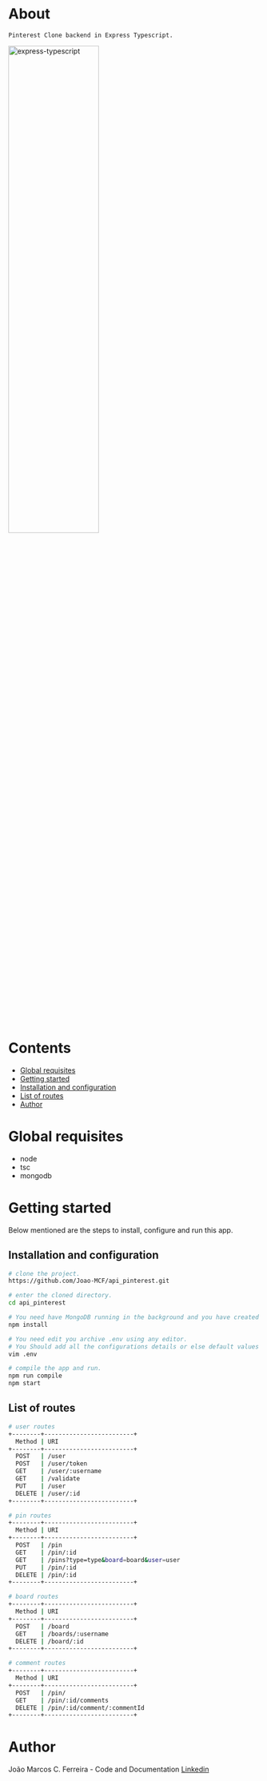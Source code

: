 # About

```
Pinterest Clone backend in Express Typescript.
```

<img alt="express-typescript" src="https://geekyants.github.io/express-typescript/public/images/express-typescript.png" height="50%" width="60%">

# Contents

- [Global requisites](#global-requisites)
- [Getting started](#getting-started)
- [Installation and configuration](#installation-and-configuration)
- [List of routes](#list-of-routes)
- [Author](#author)

# Global requisites

- node
- tsc
- mongodb

# Getting started

Below mentioned are the steps to install, configure and run this app.

## Installation and configuration

```bash
# clone the project.
https://github.com/Joao-MCF/api_pinterest.git

# enter the cloned directory.
cd api_pinterest
```

```bash
# You need have MongoDB running in the background and you have created the database.
npm install

# You need edit you archive .env using any editor.
# You Should add all the configurations details or else default values will be used.
vim .env

# compile the app and run.
npm run compile
npm start
```

## List of routes

```bash
# user routes
+--------+-------------------------+
  Method | URI
+--------+-------------------------+
  POST   | /user
  POST   | /user/token
  GET    | /user/:username
  GET    | /validate
  PUT    | /user
  DELETE | /user/:id
+--------+-------------------------+

# pin routes
+--------+-------------------------+
  Method | URI
+--------+-------------------------+
  POST   | /pin
  GET    | /pin/:id
  GET    | /pins?type=type&board=board&user=user
  PUT    | /pin/:id
  DELETE | /pin/:id
+--------+-------------------------+

# board routes
+--------+-------------------------+
  Method | URI
+--------+-------------------------+
  POST   | /board
  GET    | /boards/:username
  DELETE | /board/:id
+--------+-------------------------+

# comment routes
+--------+-------------------------+
  Method | URI
+--------+-------------------------+
  POST   | /pin/
  GET    | /pin/:id/comments
  DELETE | /pin/:id/comment/:commentId
+--------+-------------------------+

```

# Author

João Marcos C. Ferreira - Code and Documentation [Linkedin](https://www.linkedin.com/in/joao-mcf/)
